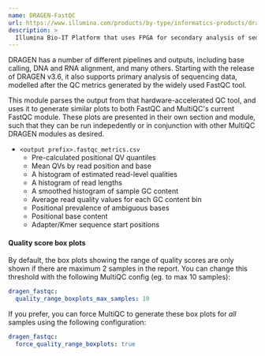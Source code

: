 ```yaml
---
name: DRAGEN-FastQC
url: https://www.illumina.com/products/by-type/informatics-products/dragen-bio-it-platform.html
description: >
  Illumina Bio-IT Platform that uses FPGA for secondary analysis of sequencing data
---
```


DRAGEN has a number of different pipelines and outputs, including base calling, DNA and RNA alignment, and
many others. Starting with the release of DRAGEN v3.6, it also supports primary analysis of sequencing
data, modelled after the QC metrics generated by the widely used FastQC tool.

This module parses the output from that hardware-accelerated QC tool, and uses it to generate similar
plots to both FastQC and MultiQC's current FastQC module. These plots are presented in their own
section and module, such that they can be run indepedently or in conjunction with other MultiQC
DRAGEN modules as desired.

- `<output prefix>.fastqc_metrics.csv`
  - Pre-calculated positional QV quantiles
  - Mean QVs by read position and base
  - A histogram of estimated read-level qualities
  - A histogram of read lengths
  - A smoothed histogram of sample GC content
  - Average read quality values for each GC content bin
  - Positional prevalence of ambiguous bases
  - Positional base content
  - Adapter/Kmer sequence start positions

#### Quality score box plots

By default, the box plots showing the range of quality scores are only shown if there are maximum 2 samples in the report. You can change this threshold with the following MultiQC config (eg. to max 10 samples):

```yaml
dragen_fastqc:
  quality_range_boxplots_max_samples: 10
```

If you prefer, you can force MultiQC to generate these box plots for _all_ samples using the following configuration:

```yaml
dragen_fastqc:
  force_quality_range_boxplots: true
```
